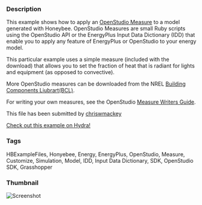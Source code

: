 ### Description 
This example shows how to apply an [OpenStudio Measure](https://nrel.github.io/OpenStudio-user-documentation/getting_started/about_measures/) to a model generated with Honeybee.  OpenStudio Measures are small Ruby scripts using the OpenStudio API or the EnergyPlus Input Data Dictionary (IDD) that enable you to apply any feature of EnergyPlus or OpenStudio to your energy model.

This particular example uses a simple measure (included with the download) that allows you to set the fraction of heat that is radiant for lights and equipment (as opposed to convective).

More OpenStudio measures can be downloaded from the NREL [Building Components Liubrart(BCL)](https://bcl.nrel.gov/).

For writing your own measures, see the OpenStudio [Measure Writers Guide](https://nrel.github.io/OpenStudio-user-documentation/reference/measure_writing_guide/).

This file has been submitted by [chriswmackey](https://github.com/chriswmackey)

[Check out this example on Hydra!](http://hydrashare.github.io/hydra/viewer?owner=chriswmackey&fork=hydra_2&id=Apply_OpenStudio_Measure)
### Tags 
HBExampleFiles, Honyebee, Energy, EnergyPlus, OpenStudio, Measure, Customize, Simulation, Model, IDD, Input Data Dictionary, SDK, OpenStudio SDK, Grasshopper
### Thumbnail 
![Screenshot](https://raw.githubusercontent.com/chriswmackey/hydra/master/Apply_OpenStudio_Measure/thumbnail.png)
